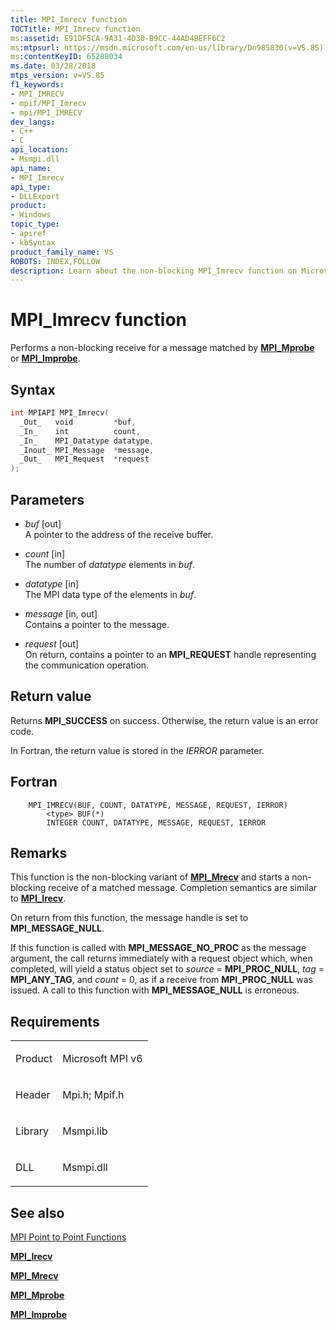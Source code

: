 ```yaml
---
title: MPI_Imrecv function
TOCTitle: MPI_Imrecv function
ms:assetid: E91DF5CA-9A31-4D30-B9CC-44AD4BEFF6C2
ms:mtpsurl: https://msdn.microsoft.com/en-us/library/Dn985830(v=VS.85)
ms:contentKeyID: 65288034
ms.date: 03/28/2018
mtps_version: v=VS.85
f1_keywords:
- MPI_IMRECV
- mpif/MPI_Imrecv
- mpi/MPI_IMRECV
dev_langs:
- C++
- C
api_location:
- Msmpi.dll
api_name:
- MPI_Imrecv
api_type:
- DLLExport
product:
- Windows
topic_type:
- apiref
- kbSyntax
product_family_name: VS
ROBOTS: INDEX,FOLLOW
description: Learn about the non-blocking MPI_Imrecv function on Microsoft MPI v6. Understand its syntax, parameters, return values, and related functions.
---
```


# MPI\_Imrecv function

Performs a non-blocking receive for a message matched by [**MPI\_Mprobe**](mpi-mprobe-function.md) or [**MPI\_Improbe**](mpi-improbe-function.md).

## Syntax

``` c++
int MPIAPI MPI_Imrecv(
  _Out_   void         *buf,
  _In_    int          count,
  _In_    MPI_Datatype datatype,
  _Inout_ MPI_Message  *message,
  _Out_   MPI_Request  *request
);
```

## Parameters

  - *buf* \[out\]  
    A pointer to the address of the receive buffer.

  - *count* \[in\]  
    The number of *datatype* elements in *buf*.

  - *datatype* \[in\]  
    The MPI data type of the elements in *buf*.

  - *message* \[in, out\]  
    Contains a pointer to the message.

  - *request* \[out\]  
    On return, contains a pointer to an **MPI\_REQUEST** handle representing the communication operation.

## Return value

Returns **MPI\_SUCCESS** on success. Otherwise, the return value is an error code.

In Fortran, the return value is stored in the *IERROR* parameter.

## Fortran

``` FORTRAN
    MPI_IMRECV(BUF, COUNT, DATATYPE, MESSAGE, REQUEST, IERROR)
        <type> BUF(*)
        INTEGER COUNT, DATATYPE, MESSAGE, REQUEST, IERROR
```

## Remarks

This function is the non-blocking variant of [**MPI\_Mrecv**](mpi-mrecv-function.md) and starts a non-blocking receive of a matched message. Completion semantics are similar to [**MPI\_Irecv**](mpi-irecv-function.md).

On return from this function, the message handle is set to **MPI\_MESSAGE\_NULL**.

If this function is called with **MPI\_MESSAGE\_NO\_PROC** as the message argument, the call returns immediately with a request object which, when completed, will yield a status object set to *source* = **MPI\_PROC\_NULL**, *tag* = **MPI\_ANY\_TAG**, and *count* = 0, as if a receive from **MPI\_PROC\_NULL** was issued. A call to this function with **MPI\_MESSAGE\_NULL** is erroneous.

## Requirements

<table>
<colgroup>
<col/>
<col/>
</colgroup>
<tbody>
<tr class="odd">
<td><p>Product</p></td>
<td><p>Microsoft MPI v6</p></td>
</tr>
<tr class="even">
<td><p>Header</p></td>
<td>Mpi.h;
Mpif.h</td>
</tr>
<tr class="odd">
<td><p>Library</p></td>
<td>Msmpi.lib</td>
</tr>
<tr class="even">
<td><p>DLL</p></td>
<td>Msmpi.dll</td>
</tr>
</tbody>
</table>


## See also

[MPI Point to Point Functions](mpi-point-to-point-functions.md)

[**MPI\_Irecv**](mpi-irecv-function.md)

[**MPI\_Mrecv**](mpi-mrecv-function.md)

[**MPI\_Mprobe**](mpi-mprobe-function.md)

[**MPI\_Improbe**](mpi-improbe-function.md)


